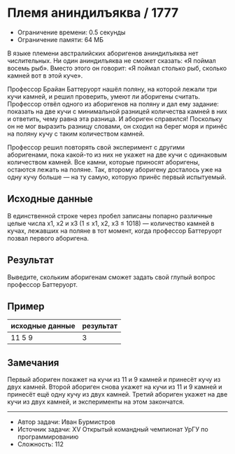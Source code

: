 # Племя аниндилъяква / 1777

* Ограничение времени: 0.5 секунды
* Ограничение памяти: 64 МБ

В языке племени австралийских аборигенов аниндилъяква нет числительных. Ни один аниндилъяква не сможет сказать: «Я поймал восемь рыб». Вместо этого он говорит: «Я поймал столько рыб, сколько камней вот в этой куче».

Профессор Брайан Баттеруорт нашёл поляну, на которой лежали три кучи камней, и решил проверить, умеют ли аборигены считать. Профессор отвёл одного из аборигенов на поляну и дал ему задание: показать на две кучи с минимальной разницей количества камней в них и ответить, чему равна эта разница. И абориген справился! Поскольку он не мог выразить разницу словами, он сходил на берег моря и принёс на поляну кучу с таким количеством камней.

Профессор решил повторять свой эксперимент с другими аборигенами, пока какой-то из них не укажет на две кучи с одинаковым количеством камней. Все камни, которые приносят аборигены, остаются лежать на поляне. Так, второму аборигену досталось уже на одну кучу больше — на ту самую, которую принёс первый испытуемый.

## Исходные данные

В единственной строке через пробел записаны попарно различные целые числа x1, x2 и x3 (1 ≤ x1, x2, x3 ≤ 1018) — количество камней в кучах, лежавших на поляне в тот момент, когда профессор Баттеруорт позвал первого аборигена.

## Результат

Выведите, скольким аборигенам сможет задать свой глупый вопрос профессор Баттеруорт.

## Пример
| исходные данные | результат |
| --------------- | --------- |
| 11 5 9          | 3         |

## Замечания

Первый абориген покажет на кучи из 11 и 9 камней и принесёт кучу из двух камней. Второй абориген снова укажет на кучи из 11 и 9 камней и принесёт ещё одну кучу из двух камней. Третий абориген укажет на две кучи из двух камней, и эксперименты на этом закончатся.

---

* Автор задачи: Иван Бурмистров
* Источник задачи: XV Открытый командный чемпионат УрГУ по программированию
* Сложность: 112